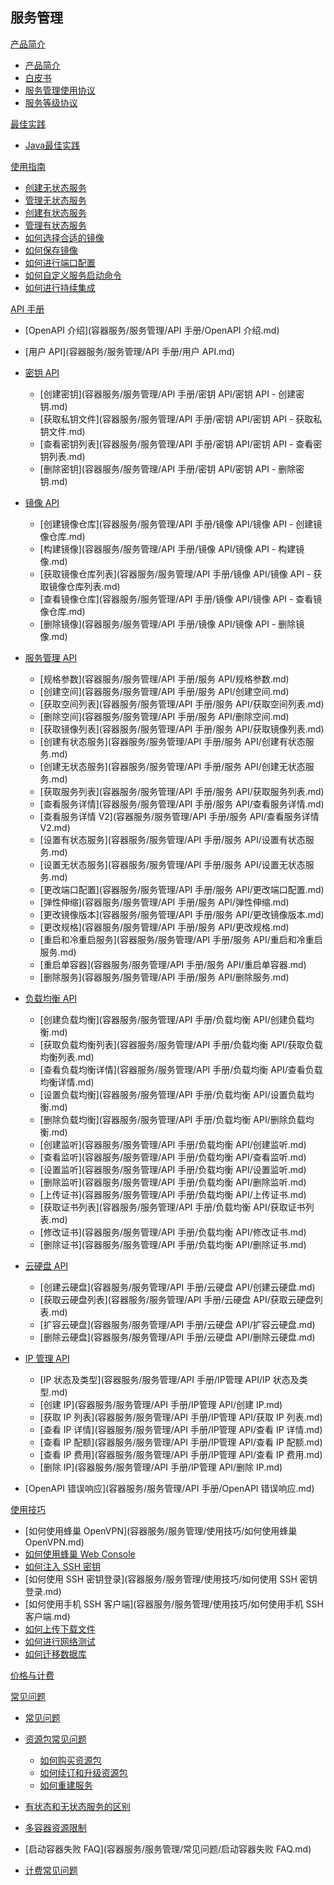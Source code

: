 ## 服务管理

[产品简介]()
 
  * [产品简介](容器服务/服务管理/产品简介/服务管理产品简介.md)
  * [白皮书](容器服务/服务管理/产品简介/容器服务白皮书.md)
  * [服务管理使用协议](容器服务/服务管理/产品简介/服务管理功能使用协议.md)
  * [服务等级协议](容器服务/服务管理/产品简介/服务管理服务等级协议（SLA）.md)

[最佳实践]()
  * [Java最佳实践](容器服务/服务管理/最佳实践/Java最佳实践.md)

[使用指南]()

  * [创建无状态服务](容器服务/服务管理/使用指南/创建无状态服务.md)
  * [管理无状态服务](容器服务/服务管理/使用指南/管理无状态服务.md)
  * [创建有状态服务](容器服务/服务管理/使用指南/创建有状态服务.md)
  * [管理有状态服务](容器服务/服务管理/使用指南/管理有状态服务.md)
  * [如何选择合适的镜像](容器服务/服务管理/使用指南/如何选择合适的镜像.md)
  * [如何保存镜像](容器服务/服务管理/使用指南/如何保存镜像.md)
  * [如何进行端口配置](容器服务/服务管理/使用指南/如何进行端口配置.md)
  * [如何自定义服务启动命令](容器服务/服务管理/使用指南/如何自定义服务启动命令.md)
  * [如何进行持续集成](容器服务/服务管理/使用指南/如何进行持续集成.md)

[API 手册]()

* [OpenAPI 介绍](容器服务/服务管理/API 手册/OpenAPI 介绍.md)
* [用户 API](容器服务/服务管理/API 手册/用户 API.md)
* [密钥 API]()

  * [创建密钥](容器服务/服务管理/API 手册/密钥 API/密钥 API - 创建密钥.md)
  * [获取私钥文件](容器服务/服务管理/API 手册/密钥 API/密钥 API - 获取私钥文件.md)
  * [查看密钥列表](容器服务/服务管理/API 手册/密钥 API/密钥 API - 查看密钥列表.md)
  * [删除密钥](容器服务/服务管理/API 手册/密钥 API/密钥 API - 删除密钥.md)
* [镜像 API]()

  * [创建镜像仓库](容器服务/服务管理/API 手册/镜像 API/镜像 API - 创建镜像仓库.md)
  * [构建镜像](容器服务/服务管理/API 手册/镜像 API/镜像 API - 构建镜像.md)
  * [获取镜像仓库列表](容器服务/服务管理/API 手册/镜像 API/镜像 API - 获取镜像仓库列表.md)
  * [查看镜像仓库](容器服务/服务管理/API 手册/镜像 API/镜像 API - 查看镜像仓库.md)
  * [删除镜像](容器服务/服务管理/API 手册/镜像 API/镜像 API - 删除镜像.md)
* [服务管理 API]()

  * [规格参数](容器服务/服务管理/API 手册/服务 API/规格参数.md)
  * [创建空间](容器服务/服务管理/API 手册/服务 API/创建空间.md)
  * [获取空间列表](容器服务/服务管理/API 手册/服务 API/获取空间列表.md)
  * [删除空间](容器服务/服务管理/API 手册/服务 API/删除空间.md)
  * [获取镜像列表](容器服务/服务管理/API 手册/服务 API/获取镜像列表.md)
  * [创建有状态服务](容器服务/服务管理/API 手册/服务 API/创建有状态服务.md)
  * [创建无状态服务](容器服务/服务管理/API 手册/服务 API/创建无状态服务.md)
  * [获取服务列表](容器服务/服务管理/API 手册/服务 API/获取服务列表.md)
  * [查看服务详情](容器服务/服务管理/API 手册/服务 API/查看服务详情.md)
  * [查看服务详情 V2](容器服务/服务管理/API 手册/服务 API/查看服务详情V2.md)
  * [设置有状态服务](容器服务/服务管理/API 手册/服务 API/设置有状态服务.md)
  * [设置无状态服务](容器服务/服务管理/API 手册/服务 API/设置无状态服务.md)
  * [更改端口配置](容器服务/服务管理/API 手册/服务 API/更改端口配置.md)
  * [弹性伸缩](容器服务/服务管理/API 手册/服务 API/弹性伸缩.md)
  * [更改镜像版本](容器服务/服务管理/API 手册/服务 API/更改镜像版本.md)
  * [更改规格](容器服务/服务管理/API 手册/服务 API/更改规格.md)
  * [重启和冷重启服务](容器服务/服务管理/API 手册/服务 API/重启和冷重启服务.md)
  * [重启单容器](容器服务/服务管理/API 手册/服务 API/重启单容器.md)
  * [删除服务](容器服务/服务管理/API 手册/服务 API/删除服务.md)
* [负载均衡 API]()

  * [创建负载均衡](容器服务/服务管理/API 手册/负载均衡 API/创建负载均衡.md)
  * [获取负载均衡列表](容器服务/服务管理/API 手册/负载均衡 API/获取负载均衡列表.md)
  * [查看负载均衡详情](容器服务/服务管理/API 手册/负载均衡 API/查看负载均衡详情.md)
  * [设置负载均衡](容器服务/服务管理/API 手册/负载均衡 API/设置负载均衡.md)
  * [删除负载均衡](容器服务/服务管理/API 手册/负载均衡 API/删除负载均衡.md)
  * [创建监听](容器服务/服务管理/API 手册/负载均衡 API/创建监听.md)
  * [查看监听](容器服务/服务管理/API 手册/负载均衡 API/查看监听.md)
  * [设置监听](容器服务/服务管理/API 手册/负载均衡 API/设置监听.md)
  * [删除监听](容器服务/服务管理/API 手册/负载均衡 API/删除监听.md)
  * [上传证书](容器服务/服务管理/API 手册/负载均衡 API/上传证书.md)
  * [获取证书列表](容器服务/服务管理/API 手册/负载均衡 API/获取证书列表.md)
  * [修改证书](容器服务/服务管理/API 手册/负载均衡 API/修改证书.md)
  * [删除证书](容器服务/服务管理/API 手册/负载均衡 API/删除证书.md)
* [云硬盘 API]()

  * [创建云硬盘](容器服务/服务管理/API 手册/云硬盘 API/创建云硬盘.md)
  * [获取云硬盘列表](容器服务/服务管理/API 手册/云硬盘 API/获取云硬盘列表.md)
  * [扩容云硬盘](容器服务/服务管理/API 手册/云硬盘 API/扩容云硬盘.md)
  * [删除云硬盘](容器服务/服务管理/API 手册/云硬盘 API/删除云硬盘.md) 
* [IP 管理 API]()

  * [IP 状态及类型](容器服务/服务管理/API 手册/IP管理 API/IP 状态及类型.md)
  * [创建 IP](容器服务/服务管理/API 手册/IP管理 API/创建 IP.md)
  * [获取 IP 列表](容器服务/服务管理/API 手册/IP管理 API/获取 IP 列表.md)
  * [查看 IP 详情](容器服务/服务管理/API 手册/IP管理 API/查看 IP 详情.md)
  * [查看 IP 配额](容器服务/服务管理/API 手册/IP管理 API/查看 IP 配额.md)
  * [查看 IP 费用](容器服务/服务管理/API 手册/IP管理 API/查看 IP 费用.md)
  * [删除 IP](容器服务/服务管理/API 手册/IP管理 API/删除 IP.md)
* [OpenAPI 错误响应](容器服务/服务管理/API 手册/OpenAPI 错误响应.md)

[使用技巧]()

  * [如何使用蜂巢 OpenVPN](容器服务/服务管理/使用技巧/如何使用蜂巢 OpenVPN.md)
  * [如何使用蜂巢 Web Console](容器服务/服务管理/使用技巧/如何使用蜂巢WebConsole.md)
  * [如何注入 SSH 密钥](容器服务/服务管理/使用技巧/如何注入SSH密钥.md)
  * [如何使用 SSH 密钥登录](容器服务/服务管理/使用技巧/如何使用 SSH 密钥登录.md)
  * [如何使用手机 SSH 客户端](容器服务/服务管理/使用技巧/如何使用手机 SSH 客户端.md)
  * [如何上传下载文件](容器服务/服务管理/使用技巧/如何上传下载文件.md)
  * [如何进行网络测试](容器服务/服务管理/使用技巧/如何进行网络测试.md)
  * [如何迁移数据库](容器服务/服务管理/使用技巧/如何迁移数据库.md)

[价格与计费](容器服务/服务管理/服务管理价格与计费.md)

[常见问题]()

* [常见问题](容器服务/服务管理/常见问题/服务管理常见问题.md)
* [资源包常见问题]()

  * [如何购买资源包](容器服务/服务管理/常见问题/资源包常见问题/如何购买服务资源包.md)
  * [如何续订和升级资源包](容器服务/服务管理/常见问题/资源包常见问题/如何续订和升级服务资源包.md)
  * [如何重建服务](容器服务/服务管理/常见问题/资源包常见问题/如何重建服务.md)
* [有状态和无状态服务的区别](容器服务/服务管理/常见问题/有状态服务和无状态服务的区别.md)
* [多容器资源限制](容器服务/服务管理/常见问题/多容器资源限制.md)
* [启动容器失败 FAQ](容器服务/服务管理/常见问题/启动容器失败 FAQ.md)
* [计费常见问题](容器服务/服务管理/常见问题/计费常见问题.md)